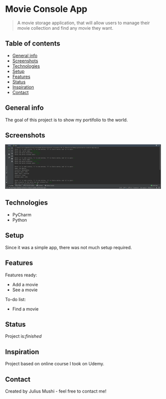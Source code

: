 # Movie Console App
>A movie storage application, that will allow users to manage their movie collection and find any movie they want.

## Table of contents
* [General info](#general-info)
* [Screenshots](#screenshots)
* [Technologies](#technologies)
* [Setup](#setup)
* [Features](#features)
* [Status](#status)
* [Inspiration](#inspiration)
* [Contact](#contact)

## General info
The goal of this project is to show my portifolio to the world.

## Screenshots
![Movie App](./MovieApp.PNG)

## Technologies
* PyCharm
* Python

## Setup
Since it was a simple app, there was not much setup required.

## Features
Features ready:
* Add a movie
* See a movie

To-do list:
* Find a movie

## Status
Project is:_finished_

## Inspiration
Project based on online course I took on Udemy.

## Contact
Created by Julius Mushi - feel free to contact me!

